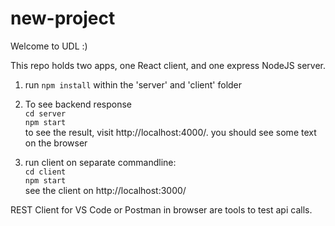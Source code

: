 ﻿# new-project

Welcome to UDL :)

This repo holds two apps, one React client, and one express NodeJS server.
1. run ```npm install``` within the 'server' and 'client' folder

2. To see backend response \
```cd server``` \
```npm start``` \
to see the result, visit http://localhost:4000/. you should see some text on the browser

3. run client on separate commandline: \
```cd client``` \
```npm start``` \
see the client on http://localhost:3000/

REST Client for VS Code or Postman in browser are tools to test api calls.
